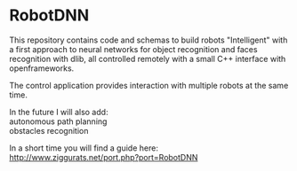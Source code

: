 # RobotDNN

This repository contains code and schemas to build robots "Intelligent"
with a first approach to neural networks for object recognition and faces recognition with dlib, all controlled remotely with a small C++ interface with openframeworks.

The control application provides interaction with multiple robots at the same time.


In the future I will also add:<br>
	autonomous path planning<br>
        obstacles recognition<br>

In a short time you will find a guide here:<br> 
http://www.ziggurats.net/port.php?port=RobotDNN
